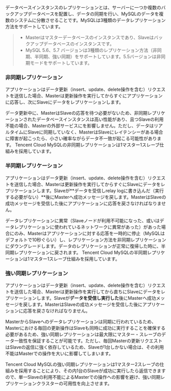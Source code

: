 データベースインスタンスのレプリケーションとは、サーバーに一つか複数のバックアップデータベースを配置し、データの同期を行い、MySQLのデータを複数のシステムに分散させることです。MySQLは3種類のデータレプリケーション方法をサポートしています。

>
>- Masterはマスターデータベースのインスタンスであり、Slaveはバックアップデータベースのインスタンスです。
>- MySQL 5.6、5.7 バージョンは3種類のレプリケーション方法（非同期、半同期、強い同期）をサポートしています。5.5バージョンは非同期モードをサポートしています。

### 非同期レプリケーション
アプリケーションはデータ更新（insert、update、delete操作を含む）リクエストを送信した場合、Masterは更新操作を実行してからすぐにアプリケーションに応答し、次にSlaveにデータをレプリケーションします。

データ更新中に、MasterはSlaveの応答を待つ必要がないため、非同期レプリケーションされたデータベースインスタンスは高い性能があり、且つSlaveの利用不能の場合、Masterの外部サービスにを影響しません。ただし、データはリアルタイムにSlaveに同期していなく、MasterはSlaveにレイテンシーがある場合に障害が起こったら、小さい確率ながらデータ不一致が起こる可能性があります。
Tencent Cloud MySQLの非同期レプリケーションは1マスター1スレーブ仕組みを採用しています。

### 半同期レプリケーション
アプリケーションはデータ更新（insert、update、delete操作を含む）リクエストを送信した場合、Masterは更新操作を実行してからすぐにSlaveにデータをレプリケーションします。Slaveが**データを受信しrelay logに書き込んだ（実行する必要がない）**後にMasterへ成功メッセージを戻します。MasterはSlaveの成功メッセージを受信した後にアプリケーションに応答を戻さなければなりません。

データレプリケーションに異常（Slaveノードが利用不可能になった、或いはデータレプリケーションに使われているネットワークに異常があった）があった場合にのみ、Masterはアプリケーションに対する応答を一時的に停止（MySQLはデフォルトで10秒ぐらい）し、レプリケーション方法を非同期レプリケーションにダウングレードします。データのレプリケーションが正常に復帰した時に、半同期レプリケーションに戻されます。
Tencent Cloud MySQLの半同期レプリケーションは1マスター1スレーブ仕組みを採用しています。

### 強い同期レプリケーション　　
アプリケーションはデータ更新（insert、update、delete操作を含む）リクエストを送信した場合、Masterは更新操作を実行してから直ちにSlaveにデータをレプリケーションします。Slaveが**データを受信し実行した**後にMasterへ成功メッセージを戻します。MasterはSlaveの成功メッセージを受信した後にアプリケーションに応答を戻さなければなりません。

MasterからSlaveへのデータレプリケーションは同期に行われているため、Masterにおける毎回の更新操作はSlaveも同時に成功に実行することを確保する必要があるため、強い同期レプリケーションは最大限にマスター・スレーブのデータ一致性を保証することが可能です。ただし、毎回Masterの更新リクエストはSlaveの返信に強く依存しているため、Slaveが1台しかない場合は、その利用不能はMasterでの操作を大いに影響してしまいます。

Tencent Cloud MySQLの強い同期レプリケーションは1マスター2スレーブの仕組みを採用することにより、その内1台のSlaveが成功に実行したら返信できますので、単一Slaveの利用不能によるMasterでの操作への影響を避け、強い同期レプリケーションクラスターの可用性を向上させます。
